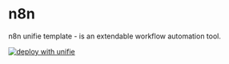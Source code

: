 # n8n
n8n unifie template - is an extendable workflow automation tool.

[![deploy with unifie](https://api.unifie.cloud/deploy-btn/button_unifie-one-click-deploy.gif)](https://unifie.cloud/kubernetes/unifie-project-ey5mmazchv59wzq1)